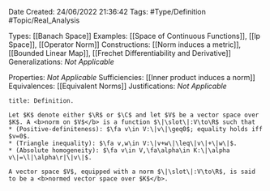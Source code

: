 <div class="topSpace"></div>

Date Created: 24/06/2022 21:36:42
Tags: #Type/Definition #Topic/Real_Analysis

Types: [[Banach Space]]
Examples: [[Space of Continuous Functions]], [[lp Space]], [[Operator Norm]]
Constructions: [[Norm induces a metric]], [[Bounded Linear Map]], [[Frechet Differentiability and Derivative]]
Generalizations: <i>Not Applicable</i>

Properties: <i>Not Applicable</i>
Sufficiencies: [[Inner product induces a norm]]
Equivalences: [[Equivalent Norms]]
Justifications: <i>Not Applicable</i>

``` ad-Definition
title: Definition.

Let $K$ denote either $\R$ or $\C$ and let $V$ be a vector space over $K$. A <b>norm on $V$</b> is a function $\|\slot\|:V\to\R$ such that
* (Positive-definiteness): $\fa v\in V:\|v\|\geq0$; equality holds iff $v=0$.
* (Triangle inequality): $\fa v,w\in V:\|v+w\|\leq\|v\|+\|w\|$.
* (Absolute homogeneity): $\fa v\in V,\fa\alpha\in K:\|\alpha v\|=\l|\alpha\r|\|v\|$.

A vector space $V$, equipped with a norm $\|\slot\|:V\to\R$, is said to be a <b>normed vector space over $K$</b>.

```
